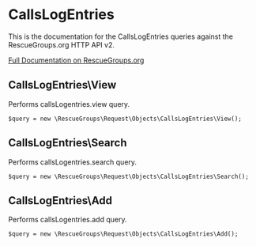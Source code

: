 # CallsLogEntries

This is the documentation for the CallsLogEntries queries against the RescueGroups.org HTTP API v2.

[Full Documentation on RescueGroups.org](https://userguide.rescuegroups.org/display/APIDG/Object+definitions#Objectdefinitions-callsLogentries)

## CallsLogEntries\View

Performs callsLogentries.view query.

    $query = new \RescueGroups\Request\Objects\CallsLogEntries\View();


## CallsLogEntries\Search

Performs callsLogentries.search query.

    $query = new \RescueGroups\Request\Objects\CallsLogEntries\Search();


## CallsLogEntries\Add

Performs callsLogentries.add query.

    $query = new \RescueGroups\Request\Objects\CallsLogEntries\Add();


